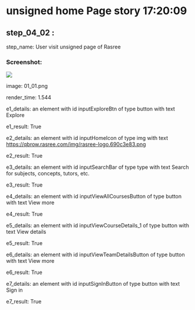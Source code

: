



#  unsigned home Page story  17:20:09
  

##  step_04_02 : 
  
  
step_name:  User visit unsigned page of Rasree   

### Screenshot: 
  
![](./comic/01_01.png)  
  
image: 01_01.png  
  
render_time: 1.544  
  
e1_details: an element with id inputExploreBtn of type button with text Explore   
  
e1_result: True  
  
e2_details: an element with id inputHomeIcon of type img with text 	https://qbrow.rasree.com/img/rasree-logo.690c3e83.png   
  
e2_result: True  
  
e3_details: an element with id inputSearchBar of type type with text Search for subjects, concepts, tutors, etc.   
  
e3_result: True  
  
e4_details: an element with id inputViewAllCoursesButton of type button with text View more   
  
e4_result: True  
  
e5_details: an element with id inputViewCourseDetails_1 of type button with text View details   
  
e5_result: True  
  
e6_details: an element with id inputViewTeamDetailsButton of type button with text View more   
  
e6_result: True  
  
e7_details: an element with id inputSignInButton of type button with text Sign in   
  
e7_result: True